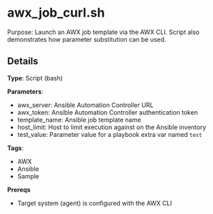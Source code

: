 # awx_job_curl.sh

Purpose: Launch an AWX job template via the AWX CLI. Script also demonstrates how parameter substitution can be used.

## Details

**Type**: Script (bash)

**Parameters**:
 - awx_server: Ansible Automation Controller URL
 - awx_token: Ansible Automation Controller authentication token
 - template_name: Ansible job template name
 - host_limit: Host to limit execution against on the Ansible inventory
 - test_value: Parameter value for a playbook extra var named `test`

**Tags**: 
- AWX
- Ansible
- Sample

**Prereqs**
 - Target system (agent) is configured with the AWX CLI